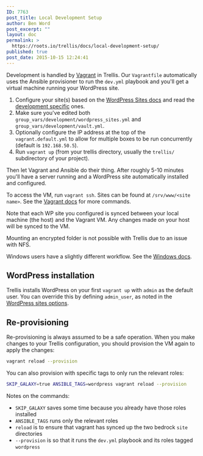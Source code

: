```yaml
---
ID: 7763
post_title: Local Development Setup
author: Ben Word
post_excerpt: ""
layout: doc
permalink: >
  https://roots.io/trellis/docs/local-development-setup/
published: true
post_date: 2015-10-15 12:24:41
---
```

Development is handled by [Vagrant](https://www.vagrantup.com/) in Trellis. Our `Vagrantfile` automatically uses the Ansible provisioner to run the `dev.yml` playbook and you'll get a virtual machine running your WordPress site.

1. Configure your site(s) based on the [WordPress Sites docs](https://roots.io/trellis/docs/wordpress-sites/) and read the [development specific](https://roots.io/trellis/docs/wordpress-sites/#development) ones.
2. Make sure you've edited both `group_vars/development/wordpress_sites.yml` and `group_vars/development/vault.yml`.
3. Optionally configure the IP address at the top of the `vagrant.default.yml` to allow for multiple boxes to be run concurrently (default is `192.168.50.5`).
4. Run `vagrant up` (from your trellis directory, usually the `trellis/` subdirectory of your project).

Then let Vagrant and Ansible do their thing. After roughly 5-10 minutes you'll have a server running and a WordPress site automatically installed and configured.

To access the VM, run `vagrant ssh`. Sites can be found at `/srv/www/<site name>`. See the [Vagrant docs](https://www.vagrantup.com/docs/cli/) for more commands.

Note that each WP site you configured is synced between your local machine (the host) and the Vagrant VM. Any changes made on your host will be synced to the VM. 

Mounting an encrypted folder is not possible with Trellis due to an issue with NFS. 

Windows users have a slightly different workflow. See the [Windows docs](https://roots.io/trellis/docs/windows/).

## WordPress installation

Trellis installs WordPress on your first `vagrant up` with `admin` as the default user. You can override this by defining `admin_user`, as noted in the [WordPress sites options](https://roots.io/trellis/docs/wordpress-sites/#options).

## Re-provisioning

Re-provisioning is always assumed to be a safe operation. When you make changes to your Trellis configuration, you should provision the VM again to apply the changes:

```bash
vagrant reload --provision
```

You can also provision with specific tags to only run the relevant roles:

```bash
SKIP_GALAXY=true ANSIBLE_TAGS=wordpress vagrant reload --provision
```

Notes on the commands: 

* `SKIP_GALAXY` saves some time because you already have those roles installed
* `ANSIBLE_TAGS` runs only the relevant roles
* `reload` is to ensure that vagrant has synced up the two bedrock `site` directories
* `--provision` is so that it runs the `dev.yml` playbook and its roles tagged `wordpress`
